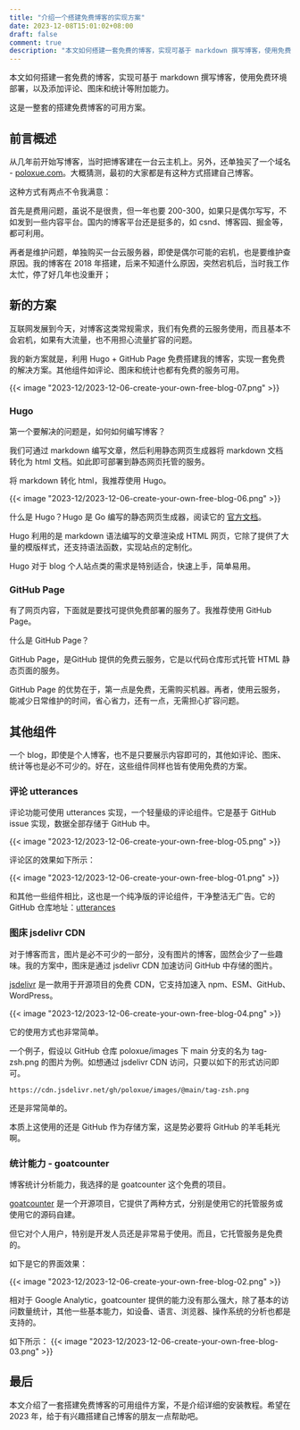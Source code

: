 ```yaml
---
title: "介绍一个搭建免费博客的实现方案"
date: 2023-12-08T15:01:02+08:00
draft: false
comment: true
description: "本文如何搭建一套免费的博客，实现可基于 markdown 撰写博客，使用免费环境部署，以及添加评论、图床和统计等附加能力。"
---
```


本文如何搭建一套免费的博客，实现可基于 markdown 撰写博客，使用免费环境部署，以及添加评论、图床和统计等附加能力。

这是一整套的搭建免费博客的可用方案。

## 前言概述

从几年前开始写博客，当时把博客建在一台云主机上。另外，还单独买了一个域名 - [poloxue.com](https://www.poloxue.com)。大概猜测，最初的大家都是有这种方式搭建自己博客。

这种方式有两点不令我满意：

首先是费用问题，虽说不是很贵，但一年也要 200-300，如果只是偶尔写写，不如发到一些内容平台。国内的博客平台还是挺多的，如 csnd、博客园、掘金等，都可利用。

再者是维护问题，单独购买一台云服务器，即使是偶尔可能的宕机，也是要维护查原因。我的博客在 2018 年搭建，后来不知道什么原因，突然宕机后，当时我工作太忙，停了好几年也没重开；

## 新的方案

互联网发展到今天，对博客这类常规需求，我们有免费的云服务使用，而且基本不会宕机，如果有大流量，也不用担心流量扩容的问题。

我的新方案就是，利用 Hugo + GitHub Page 免费搭建我的博客，实现一套免费的解决方案。其他组件如评论、图床和统计也都有免费的服务可用。

{{< image "2023-12/2023-12-06-create-your-own-free-blog-07.png" >}}

### Hugo

第一个要解决的问题是，如何如何编写博客？

我们可通过 markdown 编写文章，然后利用静态网页生成器将 markdown 文档转化为 html 文档。如此即可部署到静态网页托管的服务。

将 markdown 转化 html，我推荐使用 Hugo。

{{< image "2023-12/2023-12-06-create-your-own-free-blog-06.png" >}}

什么是 Hugo？Hugo 是 Go 编写的静态网页生成器，阅读它的 [官方文档](https://gohugo.io/documentation/)。

Hugo 利用的是 markdown 语法编写的文章渲染成 HTML 网页，它除了提供了大量的模版样式，还支持语法函数，实现站点的定制化。

Hugo 对于 blog 个人站点类的需求是特别适合，快速上手，简单易用。

### GitHub Page

有了网页内容，下面就是要找可提供免费部署的服务了。我推荐使用 GitHub Page。

什么是 GitHub Page？

GitHub Page，是GitHub 提供的免费云服务，它是以代码仓库形式托管 HTML 静态页面的服务。

GitHub Page 的优势在于，第一点是免费，无需购买机器。再者，使用云服务，能减少日常维护的时间，省心省力，还有一点，无需担心扩容问题。

## 其他组件

一个 blog，即使是个人博客，也不是只要展示内容即可的，其他如评论、图床、统计等也是必不可少的。好在，这些组件同样也皆有使用免费的方案。

### 评论 utterances

评论功能可使用 utterances 实现，一个轻量级的评论组件。它是基于 GitHub issue 实现，数据全部存储于 GitHub 中。

{{< image "2023-12/2023-12-06-create-your-own-free-blog-05.png" >}}

评论区的效果如下所示：

{{< image "2023-12/2023-12-06-create-your-own-free-blog-01.png" >}}

和其他一些组件相比，这也是一个纯净版的评论组件，干净整洁无广告。它的 GitHub 仓库地址：[utterances](https://github.com/utterance/utterances)

### 图床 jsdelivr CDN

对于博客而言，图片是必不可少的一部分，没有图片的博客，固然会少了一些趣味。我的方案中，图床是通过 jsdelivr CDN 加速访问 GitHub 中存储的图片。

[jsdelivr](https://github.com/jsdelivr/jsdelivr) 是一款用于开源项目的免费 CDN，它支持加速入 npm、ESM、GitHub、WordPress。

{{< image "2023-12/2023-12-06-create-your-own-free-blog-04.png" >}}

它的使用方式也非常简单。

一个例子，假设以 GitHub 仓库 poloxue/images 下 main 分支的名为 tag-zsh.png 的图片为例。如想通过 jsdelivr CDN 访问，只要以如下的形式访问即可。

```
https://cdn.jsdelivr.net/gh/poloxue/images/@main/tag-zsh.png
```

还是非常简单的。

本质上这使用的还是 GitHub 作为存储方案，这是势必要将 GitHub 的羊毛耗光啊。

### 统计能力 - goatcounter

博客统计分析能力，我选择的是 goatcounter 这个免费的项目。

[goatcounter](https://github.com/arp242/goatcounter) 是一个开源项目，它提供了两种方式，分别是使用它的托管服务或使用它的源码自建。

但它对个人用户，特别是开发人员还是非常易于使用。而且，它托管服务是免费的。

如下是它的界面效果：

{{< image "2023-12/2023-12-06-create-your-own-free-blog-02.png" >}}

相对于 Google Analytic，goatcounter 提供的能力没有那么强大，除了基本的访问数量统计，其他一些基本能力，如设备、语言、浏览器、操作系统的分析也都是支持的。

如下所示：
{{< image "2023-12/2023-12-06-create-your-own-free-blog-03.png" >}}

## 最后

本文介绍了一套搭建免费博客的可用组件方案，不是介绍详细的安装教程。希望在 2023 年，给于有兴趣搭建自己博客的朋友一点帮助吧。

